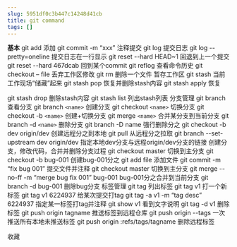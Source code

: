 ```yaml
---
slug: 5951df0c3b447c14248d41cb
title: git command
tags: []
---
```


**基本**
git add 添加
git commit -m “xxx”   注释提交
git log  提交日志
git log --pretty=oneline  提交日志在一行显示
git reset --hard HEAD~1 回退到上一个提交
git reset --hard 467dcab 回到某个commit
git reflog 查看命令历史
git checkout – file 丢弃工作区修改
git rm 删除一个文件
暂存工作区
git stash 当前工作现场“储藏”起来
git stash pop 恢复并删除stash内容
git stash apply 恢复

git stash drop 删除stash内容
git stash list 列出stash列表
分支管理
git branch 查看分支
git branch `<name>` 创建分支
git checkout `<name>` 切换分支
git checkout -b `<name>` 创建+切换分支
git merge `<name>` 合并某分支到当前分支
git branch -d `<name>` 删除分支
git branch -D name 强行删除分之
git checkout -b dev origin/dev 创建远程分之到本地
git pull 从远程分之拉取
git branch --set-upstream dev origin/dev 指定本地dev分支与远程origin/dev分支的链接
创建分支，修改代码，合并并删除分支过程
git checkout master          切换到主分支
git checkout -b bug-001    创建bug-001分之
git add file                         添加文件
git commit -m “fix bug 001”   提交文件并注释
git checkout master               切换到主分支
git merge --no-ff -m “merge bug fix 001” bug-001   bug-001分之合并到当前分支
git branch -d bug-001            删除bug分支
标签管理
git tag 列出标签
git tag v1 打一个新标签
git tag v1 6224937 给某次提交打tag
git tag -a v1 -m “tag desc”  6224937  指定某一标签打tag并注释
git show v1 看到文字说明
git tag -d v1 删除标签
git push origin tagname 推送标签到远程仓库
git push origin --tags 一次推送所有本地未推送标签
git push origin :refs/tags/tagname 删除远程标签

 收藏
